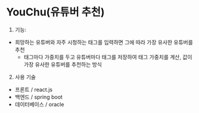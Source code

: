 
# YouChu(유튜버 추천)

1. 기능: 
- 희망하는 유튜버와 자주 시청하는 태그를 입력하면 그에 따라 가장 유사한 유튜버를 추천
  - 태그마다 가중치를 두고 유튜버마다 태그를 저장하여 태그 가중치를 계산, 값이 가장 유사한 유튜버를 추천하는 방식
  
2. 사용 기술
* 프론트 / react.js<br>
* 백엔드 / spring boot<br>
* 데이터베이스 / oracle
